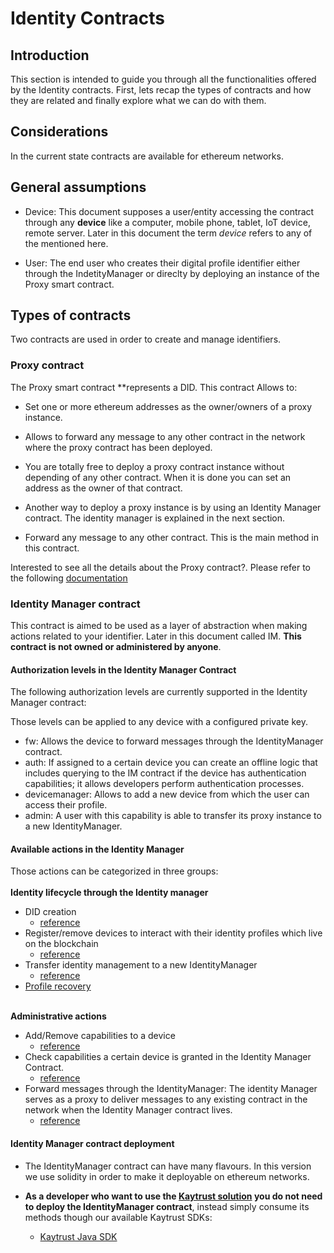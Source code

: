 # Identity Contracts

## Introduction

This section is intended to guide you through all the functionalities offered by the Identity contracts. First, lets recap the types of contracts and how they are related and finally explore what we can do with them.

## Considerations

In the current state contracts are available for ethereum networks.

## General assumptions

* Device: This document supposes a user/entity accessing the contract through any **device** like a computer, mobile phone, tablet, IoT device, remote server. Later in this document the term *device* refers to any of the mentioned here.

* User: The end user who creates their digital profile identifier either through the IndetityManager or direclty by deploying an instance of the Proxy smart contract.

## Types of contracts

Two contracts are used in order to create and manage identifiers.

### Proxy contract

The Proxy smart contract **represents a DID. This contract Allows to:

* Set one or more ethereum addresses as the owner/owners of a proxy instance.

* Allows to forward any message to any other contract in the network where the proxy contract has been deployed.

* You are totally free to deploy a proxy contract instance without depending of any other contract. When it is done you can set an address as the owner of that contract.

* Another way to deploy a proxy instance is by using an Identity Manager contract. The identity manager is explained in the next section.

* Forward any message to any other contract. This is the main method in this contract.

Interested to see all the details about the Proxy contract?. Please refer to the following [documentation](http://developer.kaytrust.id/Specs/Proxy-Contract-ERC)

### Identity Manager contract

This contract is aimed to be used as a layer of abstraction when making actions related to your identifier. Later in this document called IM. **This contract is not owned or administered by anyone**.

#### Authorization levels in the Identity Manager Contract

The following authorization levels are currently supported in the Identity Manager contract:

Those levels can be applied to any device with a configured private key.

* fw: Allows the device to forward messages through the IdentityManager contract.
* auth: If assigned to a certain device you can create an offline logic that includes querying to the IM contract if the device has authentication capabilities; it allows developers perform authentication processes.
* devicemanager: Allows to add a new device from which the user can access their profile.
* admin: A user with this capability is able to transfer its proxy instance to a new IdentityManager.

#### Available actions in the Identity Manager

Those actions can be categorized in three groups:</br></br>
**Identity lifecycle through the Identity manager**

- DID creation
    - [reference](/Manuals/diagrams/identity-lifecycle/IM_identity_creation)
- Register/remove devices to interact with their identity profiles which live on the blockchain
    - [reference](/Manuals/diagrams/identity-lifecycle/IM_add_remove_device)
- Transfer identity management to a new IdentityManager
    - [reference](/Manuals/diagrams/identity-lifecycle/IM_migration_to_new_IM)
- [Profile recovery](/Manuals/IM/IM_recover_identity)<br><br>

**Administrative actions**

- Add/Remove capabilities to a device
    - [reference](/Manuals/diagrams/identity-lifecycle/IM_add_remove_device)
- Check capabilities a certain device is granted in the Identity Manager Contract.
    - [reference](/Manuals/diagrams/administration/IM_identity_administration)  
- Forward messages through the IdentityManager: The identity Manager serves as a proxy to deliver messages to any existing contract in the network when the Identity Manager contract lives.
    - [reference](/Manuals/diagrams/forward/forward)

#### Identity Manager contract deployment

- The IdentityManager contract can have many flavours. In this version we use solidity in order to make it deployable on ethereum networks.

- **As a developer who want to use the [Kaytrust solution](http://developer.kaytrust.id/) you do not need to deploy the IdentityManager contract**, instead simply consume its methods though our available Kaytrust SDKs:
    - [Kaytrust Java SDK](/Tutorials/java-sdk)
  